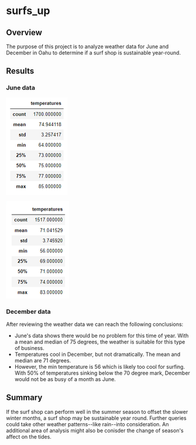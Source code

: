 # surfs_up

## Overview
The purpose of this project is to analyze weather data for June and December in Oahu to determine if a surf shop is sustainable year-round.

## Results

### June data
![](resources/june_stats.png)

![](resources/dec_stats.png)

### December data

After reviewing the weather data we can reach the following conclusions:
* June's data shows there would be no problem for this time of year.  With a mean and median of 75 degrees, the weather is suitable for this type of business.
* Temperatures cool in December, but not dramatically.  The mean and median are 71 degrees.
* However, the min temperature is 56 which is likely too cool for surfing.  With 50% of temperatures sinking below the 70 degree mark, December would not be as busy of a month as June.

## Summary
If the surf shop can perform well in the summer season to offset the slower winter months, a surf shop may be sustainable year round.  Further queries could take other weather patterns--like rain--into consideration.  An additional area of analysis might also be conisder the change of season's affect on the tides.
